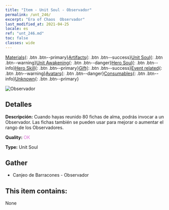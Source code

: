 ```yaml
---
title: "Item - Unit Soul - Observador"
permalink: /unt_246/
excerpt: "Era of Chaos  Observador"
last_modified_at: 2021-04-25
locale: es
ref: "unt_246.md"
toc: false
classes: wide
---
```

 [Materials](/ItemsES/){: .btn .btn--primary}[Artifacts](/ItemsES/Artifacts/){: .btn .btn--success}[Unit Soul](/ItemsES/UnitSoul/){: .btn .btn--warning}[Unit Awakening](/ItemsES/UnitAwakening/){: .btn .btn--danger}[Hero Soul](/ItemsES/HeroSoul/){: .btn .btn--info}[Hero Skill](/ItemsES/HeroSkill/){: .btn .btn--primary}[Gift](/ItemsES/Gift/){: .btn .btn--success}[Event related](/ItemsES/Events/){: .btn .btn--warning}[Avatars](/ItemsES/Avatars/){: .btn .btn--danger}[Consumables](/ItemsES/Consumables/){: .btn .btn--info}[Unknown](/ItemsES/Unknown/){: .btn .btn--primary}

 ![Observador](/images/u/ti_xieyan.jpg)

## Detalles
 **Descripción:** Cuando hayas reunido 80 fichas de alma, podrás invocar a un Observador. Las fichas también se pueden usar para mejorar o aumentar el rango de los Observadores.

 **Quality:** <span style="color: #DA70D6">OK</span>

 **Type:** Unit Soul

## Gather

*    Canjeo de Barracones - Observador 

## This item contains:

  None

